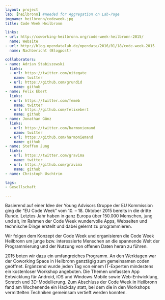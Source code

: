 ```yaml
---
layout: project
lab: [heilbronn] #needed for Aggregation on Lab-Page
imgname: heilbronn/codeweek.jpg
title: Code Week Heilbronn

links:
- url: http://coworking-heilbronn.org/code-week-heilbronn-2015/
  name: Website
- url: http://blog.opendatalab.de/opendata/2016/01/18/code-week-2015
  name: Nachbericht (Blogpost)

collaborators:
- name: Adrian Stabiszewski
  links:
  - url: https://twitter.com/nitegate
    name: twitter
  - url: https://github.com/grundid
    name: github
- name: Felix Ebert
  links:
  - url: https://twitter.com/femeb
    name: twitter
  - url: https://github.com/felixebert
    name: github
- name: Jonathan Günz
  links:
  - url: https://twitter.com/harmoniemand
    name: twitter
  - url: https://github.com/harmoniemand
    name: github
- name: Steffen Jung
  links:
  - url: https://twitter.com/gravima
    name: twitter
  - url: https://github.com/gravima
    name: github
- name: Christoph Uschtrin

tags:
- Gesellschaft

---
```


<p>Basierend auf einer Idee der Young Advisors Gruppe der EU Kommission ging die “EU Code Week” vom 10. – 18. Oktober
    2015 bereits in die dritte Runde. Letztes Jahr haben in ganz Europa über 150.000 Menschen, jung und alt, im Rahmen
    der Code Week wundervolle Apps, Webseiten und technische Dinge erstellt und dabei gelernt zu programmieren.</p>

<p>
    Wir folgen dem Konzept der Code Week und organisieren die Code Week Heilbronn um junge bzw. interessierte Menschen an die
    spannende Welt der Programmierung und der Nutzung von offenen Daten heran zu führen.
</p>

<p>
    2015 boten wir dazu ein umfangreiches Programm. An den Werktagen war der Coworking Space in Heilbronn ganztägig zum
    gemeinsamen coden geöffnet. Ergänzend wurde jeden Tag von einem IT-Experten mindestens ein kostenloser Workshop
    angeboten. Die Themen umfassten App Entwicklung für Android, iOS und Windows Mobile sowie Web-Entwicklung, Scratch
    und 3D-Modellierung. Zum Abschluss der Code Week in Heilbronn fand am Wochenende ein Hackday statt, bei dem die in
    den Workshops vermittelten Techniken gemeinsam vertieft werden konnten.
</p>
